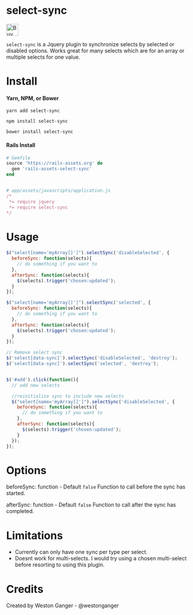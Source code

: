 # select-sync
<a href='https://ko-fi.com/A5071NK' target='_blank'><img height='32' style='border:0px;height:32px;' src='https://az743702.vo.msecnd.net/cdn/kofi1.png?v=a' border='0' alt='Buy Me a Coffee' /></a> 

`select-sync` is a Jquery plugin to synchronize selects by selected or disabled options. Works great for many selects which are for an array or multiple selects for one value.

# Install

#### Yarn, NPM, or Bower
```
yarn add select-sync

npm install select-sync

bower install select-sync
```

#### Rails Install
```ruby
# Gemfile
source 'https://rails-assets.org' do
  gem 'rails-assets-select-sync'
end


# app/assets/javascripts/application.js
/*
 *= require jquery
 *= require select-sync
*/
```

# Usage
```javascript
$("select[name='myArray[]']").selectSync('disableSelected', {
  beforeSync: function(selects){
    // do something if you want to 
  },
  afterSync: function(selects){
    $(selects).trigger('chosen:updated');
  }
});

$("select[name='myArray[]']").selectSync('selected', {
  beforeSync: function(selects){
    // do something if you want to 
  },
  afterSync: function(selects){
    $(selects).trigger('chosen:updated');
  }
});

// Remove select sync
$('select[data-sync]').selectSync('disableSelected', 'destroy');
$('select[data-sync]').selectSync('selected', 'destroy');


$('#add').click(function(){
  // add new selects

  //reinitialize sync to include new selects
  $("select[name='myArray[]']").selectSync('disableSelected', {
    beforeSync: function(selects){
      // do something if you want to 
    },
    afterSync: function(selects){
      $(selects).trigger('chosen:updated');
    }
  });
});
```

# Options

beforeSync: function - Default `false`
Function to call before the sync has started.

afterSync: function - Default `false`
Function to call after the sync has completed.

# Limitations

* Currently can only have one sync per type per select.
* Doesnt work for multi-selects. I would try using a chosen multi-select before resorting to using this plugin.

# Credits
Created by Weston Ganger - @westonganger
